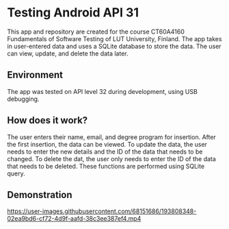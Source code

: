 # Testing Android API 31
This app and repository are created for the course CT60A4160 Fundamentals of Software Testing of LUT University, Finland. 
The app takes in user-entered data and uses a SQLite database to store the data. 
The user can view, update, and delete the data later.

## Environment
The app was tested on API level 32 during development, using USB debugging.

## How does it work?
The user enters their name, email, and degree program for insertion. After the first insertion, the data can be viewed.
To update the data, the user needs to enter the new details and the ID of the data that needs to be changed.
To delete the dat, the user only needs to enter the ID of the data that needs to be deleted.
These functions are performed using SQLite query.

## Demonstration
https://user-images.githubusercontent.com/68151686/193808348-02ea9bd6-cf72-4d9f-aafd-38c3ee387ef4.mp4



